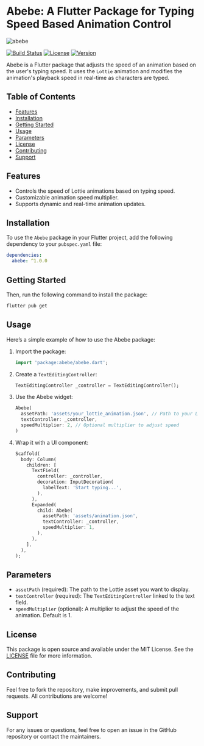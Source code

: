 # Abebe: A Flutter Package for Typing Speed Based Animation Control

![abebe](https://via.placeholder.com/728x90.png?text=Abebe+Logo)

[![Build Status](https://img.shields.io/github/workflow/status/sudouserx/Abebe/CI)](https://github.com/sudouserx/Abebe/actions)
[![License](https://img.shields.io/github/license/sudouserx/Abebe)](LICENSE)
[![Version](https://img.shields.io/pub/v/abebe)](https://pub.dev/packages/abebe)

Abebe is a Flutter package that adjusts the speed of an animation based on the user's typing speed. It uses the `Lottie` animation and modifies the animation's playback speed in real-time as characters are typed.

## Table of Contents
- [Features](#features)
- [Installation](#installation)
- [Getting Started](#getting-started)
- [Usage](#usage)
- [Parameters](#parameters)
- [License](#license)
- [Contributing](#contributing)
- [Support](#support)

## Features

- Controls the speed of Lottie animations based on typing speed.
- Customizable animation speed multiplier.
- Supports dynamic and real-time animation updates.

## Installation

To use the `Abebe` package in your Flutter project, add the following dependency to your `pubspec.yaml` file:

```yaml
dependencies:
  abebe: ^1.0.0
```

## Getting Started

Then, run the following command to install the package:

```sh
flutter pub get
```

## Usage

Here’s a simple example of how to use the Abebe package:

1. Import the package:

    ```dart
    import 'package:abebe/abebe.dart';
    ```

2. Create a `TextEditingController`:

    ```dart
    TextEditingController _controller = TextEditingController();
    ```

3. Use the Abebe widget:

    ```dart
    Abebe(
      assetPath: 'assets/your_lottie_animation.json', // Path to your Lottie asset
      textController: _controller,
      speedMultiplier: 2, // Optional multiplier to adjust speed
    )
    ```

4. Wrap it with a UI component:

    ```dart
    Scaffold(
      body: Column(
        children: [
          TextField(
            controller: _controller,
            decoration: InputDecoration(
              labelText: 'Start typing...',
            ),
          ),
          Expanded(
            child: Abebe(
              assetPath: 'assets/animation.json',
              textController: _controller,
              speedMultiplier: 1,
            ),
          ),
        ],
      ),
    );
    ```

## Parameters

- `assetPath` (required): The path to the Lottie asset you want to display.
- `textController` (required): The `TextEditingController` linked to the text field.
- `speedMultiplier` (optional): A multiplier to adjust the speed of the animation. Default is 1.

## License

This package is open source and available under the MIT License. See the [LICENSE](LICENSE) file for more information.

## Contributing

Feel free to fork the repository, make improvements, and submit pull requests. All contributions are welcome!

## Support

For any issues or questions, feel free to open an issue in the GitHub repository or contact the maintainers.
